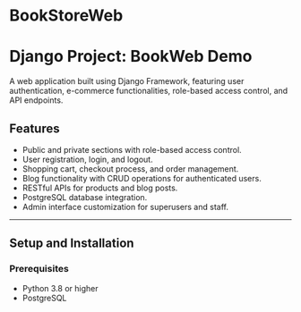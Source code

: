 # BookStoreWeb

# Django Project: BookWeb Demo

A web application built using Django Framework, featuring user authentication, e-commerce functionalities, role-based access control, and API endpoints.

## Features
- Public and private sections with role-based access control.
- User registration, login, and logout.
- Shopping cart, checkout process, and order management.
- Blog functionality with CRUD operations for authenticated users.
- RESTful APIs for products and blog posts.
- PostgreSQL database integration.
- Admin interface customization for superusers and staff.

---

## Setup and Installation

### Prerequisites
- Python 3.8 or higher
- PostgreSQL


